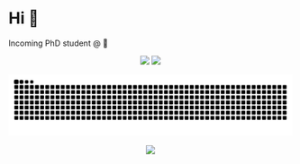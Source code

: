# Hi 🤗

Incoming PhD student @ 🧐

<p align="center">
  <img height="160px" src="https://github-readme-stats-sigma-five.vercel.app/api?username=DripNowhy&show_icons=true&count_private=true&include_all_commits=true&theme=dracula" />
  <img height="160px" src="https://streak-stats.demolab.com/?user=DripNowhy&show_icons=true&count_private=true&include_all_commits=true&theme=dracula" />
</p>

<picture>
  <source media="(prefers-color-scheme: dark)" srcset="https://raw.githubusercontent.com/DripNowhy/DripNowhy/output/github-contribution-grid-snake-dark.svg">
  <source media="(prefers-color-scheme: light)" srcset="https://raw.githubusercontent.com/DripNowhy/DripNowhy/output/github-contribution-grid-snake.svg">
  <img alt="github contribution grid snake animation" src="https://raw.githubusercontent.com/DripNowhy/DripNowhy/output/github-contribution-grid-snake.svg">
</picture>

<p align="center">
  <img src="https://profile-counter.glitch.me/DripNowhy/count.svg" />
</p>